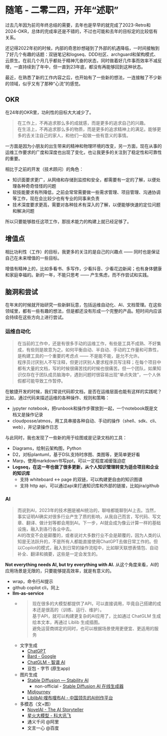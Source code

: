# 随笔 - 二零二四，开年“述职”

过去几年因为前司年终总结的需要，去年也是早早的就完成了2023-Retro和2024-OKR，总体的完成率还是不错的，不过也可能和去年的目标定的比较低有关系。

还记得2022年初的时候，内部的奇思妙想碰到了外部的机遇降临，一时间接触到了好几个有趣的话题：双链笔记和logseq、DDD社区、archguard和架构模式、云原生。在前几个月几乎都处于精神亢奋的状态，同时做着好几件事而效率不减反增，一直持续到了年中，但一直到23年底，都没有再能够回到这种状态。

最近，在熟悉了新的工作内容之后，也开始有了一些新的想法，一连接触了不少新的领域，似乎又有了那种“心流”的感觉。

## OKR

在24年的OKR里，功利性的目标大大减少了。

> 在工作上，不再追求那么多的成就感，而是更多的追求自己的兴趣。\
> 在生活上，不再追求那么多的物质，而是更多的追求精神上的满足。能够更多的去关注自己的家人，和他们一起做一些有意义的事情。

一方面是因为小朋友的出生带来的精神和物理环境的改变，另一方面，现在从事的运维工作要求的广度和深度也出现了变化，也让我更多的关注到了稳定性和可靠性的重要。

相比于之前的开发（技术顾问）的角色：

- 知识面要求更广，从网络和存储到监控和安全，都需要有一定的了解，以便处理各种奇奇怪怪的问题
- 软技能要求有所降低，之前会常常需要做一些需求管理、项目管理、沟通协调等工作，现在会比较少也有专业的同事来负责
- 技术深度要求更高，需要对各种技术有深入的了解，以便能够快速的定位问题和解决问题

所以只要能够胜任这项工作，那技术能力的构建上就已经足够了。

## 增值点

相比功利性（工作）的目标，我更多的关注的是自己的兴趣点 —— 同时也是保证自己在未来增值的一些目标。

增值有精神上的，比如多看书、多写作，少看抖音、少看花边新闻；也有身体健康和家庭幸福的。新的一年，不能只思考 —— 产生焦虑，而不作尝试和实践。

## 脑洞和尝试

在年末的时候就开始研究一些新鲜玩意，包括运维自动化、AI、文档管理。在这些领域里，都有一些有趣的想法，但是都还没有形成一个完整的产品。短时间内应该会持续在这些方向上进行尝试。

### 运维自动化

> 在当前的工作中，还是有很多手动的运维工作，有些是工具不成熟、不好集成，有些则是故意为之。如何平衡自动、半自动、手动的工作量和可靠性，是构建工具的一个重要的考虑点 —— 不是能不能，是允不允许。\
> 程序员讨厌别人不写注释，但更讨厌别人要求程序员写注释；在每个项目中都有大量的文档，写的时候很痛苦找的时候也很痛苦。但一个团队，如果知识仅存在于团队成员脑海中，遇到问题时很容易出现“单点失效”，一个人休假都可能导致工作暂停。

在敏捷开发的时候，我们常说代码即文档，是否在运维层面也能有这样的实践呢？比如，通过代码来描述运维的各种操作、规则和策略：

- jypyter notebook，把runbook和操作步骤放到一起，一个notebook既是文档又是操作记录
- cloudposse/atmos，用工具串接各种自动、手动的操作（shell、sdk、cli、web），并记录操作日志

与此同时，我也发现了一些新的用于绘图或是记录文档的工具：

- Diagrams，绘制云架构图，Python
- D2，对标plantuml，基于DSL支持时序图、类图等，更简单更好看
- Marp，使用markdown书写ppt，可以一定程度减缓强迫症
- **Logseq，在这一年也做了很多更新，从个人知识管理转变为适合项目和企业的知识库**
  - 支持 whiteboard <-> page 的双链，可以构建更自由的知识图谱
  - 支持 http api，可以通过api来打通知识库和外部的链接，比如jira/github
  
### AI

> 而说到AI，2023年的技术圈是被AI统治的，聊啥都能聊到AI上去。当然，事实证明AI确实对很多行业产生了质的影响，从我自己而言，写代码、写文章、翻译、做计划等都会用到AI。下一步，AI就会成为像云计算一样的基础设施，融入到各行各业中去。\
> AI的改变不会是颠覆的，或者说对大多数行业不会是颠覆的，因为人类的认知是无法跃升的，不是所有人都能直接使用ChatGPT去做日常工作的。但以Copilot的模式，融入到日常的操作流程中，比如聊天联想表情包、自动补全、翻译和摘要，这些是一定会发生的。

**Not everything needs AI, but try everything with AI.** 从这个角度来看，AI的应用场景是无限的，只要能够提高效率，就是有意义的。

- wrap，命令行AI提示
- github copilot cli，同上
- **llm-as-service**
  - > 现在很多的大模型都提供了API，可以直接调用，毕竟自己搭建的成本还是很高的（训练、运行、维护）。\
    > 基于API，就可以构建更复杂的AI应用了，比如通过 ChatGLM 生成绘本文本，再通过 Liblib 生成插图。\
    > 避免运营商绑定的同时，也可以根据场景使用更便宜、更适用的服务
  - 文字生成
    - [ChatGPT](https://chat.openai.com/)
    - [Bard - Google](https://bard.google.com/)
    - [ChatGLM - 智谱 AI](https://open.bigmodel.cn/trialcenter?modelCode=chatglm_turbo)
    - 豆包 - 字节 (原生app)
  - 图片生成
    - [Stable Diffusion — Stability AI](https://stability.ai/stable-diffusion/)
      - non-official - [Stable Diffusion AI 在线生成器](https://www.stablediffusionai.ai/zh-CN)
    - [Midjourney](https://www.midjourney.com/home)
    - [LiblibAI·哩布哩布AI - 中国领先的AI创作平台](https://www.liblib.art/)
  - 多模态（文+图）
    - [NovelAI - The AI Storyteller](https://novelai.net/)
    - [星火大模型 - 科大讯飞](https://xinghuo.xfyun.cn/desk)
    - 通义千问 @阿里
    - 文言一心 @百度

